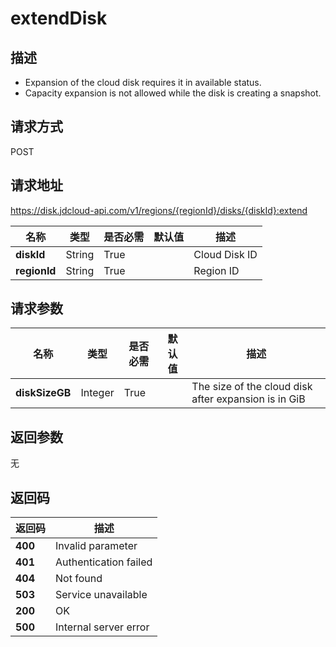 # extendDisk


## 描述
-   Expansion of the cloud disk requires it in available status.
-   Capacity expansion is not allowed while the disk is creating a snapshot.


## 请求方式
POST

## 请求地址
https://disk.jdcloud-api.com/v1/regions/{regionId}/disks/{diskId}:extend

|名称|类型|是否必需|默认值|描述|
|---|---|---|---|---|
|**diskId**|String|True| |Cloud Disk ID|
|**regionId**|String|True| |Region ID|

## 请求参数
|名称|类型|是否必需|默认值|描述|
|---|---|---|---|---|
|**diskSizeGB**|Integer|True| |The size of the cloud disk after expansion is in GiB|


## 返回参数
无


## 返回码
|返回码|描述|
|---|---|
|**400**|Invalid parameter|
|**401**|Authentication failed|
|**404**|Not found|
|**503**|Service unavailable|
|**200**|OK|
|**500**|Internal server error|
